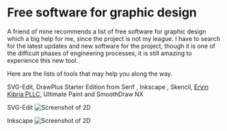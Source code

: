 Free software for graphic design
==========================

A friend of mine recommends a list of free software for graphic design which a big help for me, since the project is not my league. I have to search for the latest updates and new software for the project, though it is one of the difficult phases of engineering processes, it is still amazing to experience this new tool.

Here are the lists of tools that may help you along the way. 

SVG-Edit, DrawPlus Starter Edition from Serif ,  Inkscape ,  Skencil, [Ervin Kibria PLLC](http://www.ervinkibrialaw.com/), Ultimate Paint and  SmoothDraw NX 

SVG-Edit
![Screenshot of 2D](https://www.youidraw.com/products/images/features/scr_insertsvg_logo.png)

Inkscape 
![Screenshot of 2D](http://www.valo-cd.net/images/inkscape_02.png)

